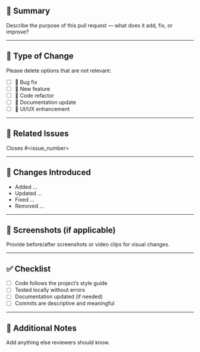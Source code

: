 ## 📌 Summary
Describe the purpose of this pull request — what does it add, fix, or improve?

---

## 🔧 Type of Change
Please delete options that are not relevant:

- [ ] 🐞 Bug fix
- [ ] 🚀 New feature
- [ ] 🧰 Code refactor
- [ ] 🧾 Documentation update
- [ ] 🎨 UI/UX enhancement

---

## 🧩 Related Issues
Closes #<issue_number>  

---

## 🧠 Changes Introduced
- Added ...
- Updated ...
- Fixed ...
- Removed ...

---

## 📸 Screenshots (if applicable)
Provide before/after screenshots or video clips for visual changes.

---

## ✅ Checklist
- [ ] Code follows the project’s style guide
- [ ] Tested locally without errors
- [ ] Documentation updated (if needed)
- [ ] Commits are descriptive and meaningful

---

## 🧾 Additional Notes
Add anything else reviewers should know.
